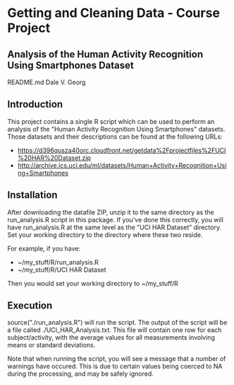 # Getting and Cleaning Data - Course Project

## Analysis of the Human Activity Recognition Using Smartphones Dataset
README.md
Dale V. Georg

## Introduction
This project contains a single R script which can be used to perform an analysis of the "Human Activity Recognition Using Smartphones" datasets.  Those datasets and their descriptions can be found at the following URLs:
* https://d396qusza40orc.cloudfront.net/getdata%2Fprojectfiles%2FUCI%20HAR%20Dataset.zip
* http://archive.ics.uci.edu/ml/datasets/Human+Activity+Recognition+Using+Smartphones

## Installation
After downloading the datafile ZIP, unzip it to the same directory as the run\_analysis.R script in this package.  If you've done this correctly, you will have run\_analysis.R at the same level as the "UCI HAR Dataset" directory.  Set your working directory to the directory where these two reside.

For example, if you have:
* ~/my\_stuff/R/run\_analysis.R
* ~/my\_stuff/R/UCI HAR Dataset

Then you would set your working directory to ~/my\_stuff/R

## Execution
source("./run\_analysis.R") will run the script. The output of the script will be a file called ./UCI\_HAR\_Analysis.txt.  This file will contain one row for each subject/activity, with the average values for all measurements involving means or standard deviations.

Note that when running the script, you will see a message that a number of warnings have occured.  This is due to certain values being coerced to NA during the processing, and may be safely ignored.